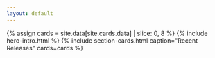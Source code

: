 ```yaml
---
layout: default
---
```

{% assign cards = site.data[site.cards.data] | slice: 0, 8 %}
{% include hero-intro.html %}
{% include section-cards.html caption="Recent Releases" cards=cards %}
